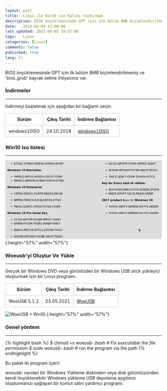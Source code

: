 ```yaml
---
layout: post
title:  Linux ile Win10 iso Kalıbı Yazdırmak
description: BIOS önyüklemesinde GPT için ilk bölüm 8MB biçimlendirilmemiş ve 'bios_grub' bayrak setine ihtiyacınız var
date:   2019-04-04 12:00:00
last_updated: 2021-06-05 18:57:00
tags:   Linux
categories: [Linux]
comments: false
published: true
lang: tr
---
```




BIOS önyüklemesinde GPT için ilk bölüm 8MB biçimlendirilmemiş ve 'bios_grub' bayrak setine ihtiyacınız var.


### **İndirmeler**

***

İndirmeyi başlatmak için aşağıdan bir bağlantı seçin. 


| Sürüm                  |  Çıkış Tarihi |  İndirme Bağlantısı |
|------------------------|---------------|---------------------|
| windows10ISO           |  24.10.2018   |  [windows10ISO](https://www.microsoft.com/TR-TR/software-download/windows10ISO)|




### **Win10 iso listesi**
***

![Win10 &bull; DeskTop.](assets/usbwriter/woeusb.png "Win10 &bull; DeskTop."){:height="57%" width="57%"}


### **Woeusb'yi Oluştur Ve Yükle**
***
Gerçek bir Windows DVD veya görüntüden bir Windows USB stick yükleyici oluşturmak için bir Linux programı.


| Sürüm                  |  Çıkış Tarihi |  İndirme Bağlantısı |
|------------------------|---------------|---------------------|
| WoeUSB 5.1.2           |  23.05.2021   |  [WoeUSB](https://github.com/WoeUSB/WoeUSB/releases/tag/v5.1.2)|




![WoeUSB &bull; Win10.](https://raw.githubusercontent.com/WoeUSB/WoeUSB-ng/master/.github/woeusb-logo.png){:height="57%" width="57%"}


### **Genel yöntem**
***
{% highlight bash %}
$ chmod +x woeusb-*.bash # Fix executable the file permission
$ sudo woeusb-*.bash # run the program via the path
{% endhighlight %}


Bu paket iki program içerir:

woeusb: varolan bir Windows Yükleme diskinden veya disk görüntüsünden kendi önyüklenebilir Windows yükleme USB depolama aygıtınızı oluşturmanızı sağlayan bir komut satırı yardımcı programı.


<html>
        <title>Table Example</title>
        <style>
            table {
                border-collapse: collapse;
                width: 100%;
            }
            th, td {
                border: 1px solid #ccc;
                padding: 10px;
            }
            table.alt tr:nth-child(even) {
                background-color: #eee;
            }
            table.alt tr:nth-child(odd) {
                background-color: #fff;
            }            
        </style>
 </html> 


<!--https://snipcart.com/
https://github.com/CloudCannon/fur-jekyll-template
https://jekyll-themes.com/free/-->
